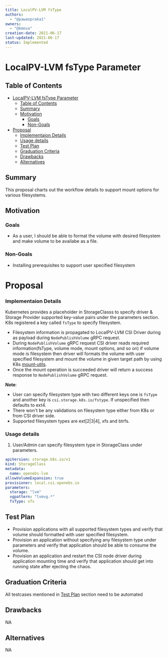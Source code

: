 ```yaml
---
title: LocalPV-LVM fsType
authors:
  - "@pawanpraka1"
owners:
  - "@kmova"
creation-date: 2021-06-17
last-updated: 2021-06-17
status: Implemented
---
```


# LocalPV-LVM fsType Parameter

## Table of Contents
- [LocalPV-LVM fsType Parameter](#lvm-localpv-fstype-parameter)
  - [Table of Contents](#table-of-contents)
  - [Summary](#summary)
  - [Motivation](#motivation)
    - [Goals](#goals)
    - [Non-Goals](#non-goals)
- [Proposal](#proposal)
    - [Implementaion Details](#implementaion-details)
    - [Usage details](#usage-details)
  - [Test Plan](#test-plan)
  - [Graduation Criteria](#graduation-criteria)
  - [Drawbacks](#drawbacks)
  - [Alternatives](#alternatives)


## Summary

This proposal charts out the workflow details to support mount options for various filesystems.

## Motivation

### Goals

- As a user, I should be able to format the volume with desired filesystem and make volume to be
  availabe as a file.

### Non-Goals

- Installing prerequisites to support user specified filesystem

# Proposal

### Implementaion Details

Kubernetes provides a placeholder in StorageClasss to specify driver & Storage Provider
supported key-value pairs under the parameters section. K8s registered a key called `fsType`
to specify filesystem.

- Filesystem information is propagated to LocalPV-LVM CSI Driver during as payload during
  `NodePublishVolume` gRPC request.
- During `NodePublishVolume` gRPC request CSI driver reads required information(fsType,
  volume mode, mount options, and so on) if volume mode is filesystem then driver will
  formats the volume with user specified filesystem and mount the volume in given target
  path by using K8s [mount-utils](https://github.com/kubernetes/mount-utils).
- Once the mount operation is succeeded driver will return a success response to `NodePublishVolume`
  gRPC request.

**Note**: 
- User can specify filesystem type with two different keys one is `fsType` and another
  key is `csi.storage.k8s.io/fstype`. If unspecified then defaults to ext4.
- There won't be any validations on filesystem type either from K8s or from CSI driver side.
- Supported filesystem types are ext[2|3|4], xfs and btrfs.

 ### Usage details

1. User/Admin can specify filesystem type in StorageClass under parameters.
```yaml
apiVersion: storage.k8s.io/v1
kind: StorageClass
metadata:
  name: openebs-lvm
allowVolumeExpansion: true
provisioner: local.csi.openebs.io
parameters:
  storage: "lvm"
  vgpattern: "lvmvg.*"
  fsType: xfs 
```

## Test Plan
- Provision applications with all supported filesystem types and verify
  that volume should formatted with user specified filesystem.
- Provision an application without specifying any filesystem type under
  parameters and verify that application should be able to consume the volume.
- Provision an application and restart the CSI node driver during application
  mounting time and verify that application should get into running state after
  ejecting the chaos.


## Graduation Criteria

All testcases mentioned in [Test Plan](#test-plan) section need to be automated

## Drawbacks
NA

## Alternatives
NA
